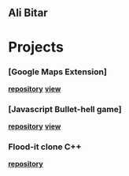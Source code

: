 ## Ali Bitar

# Projects

### [Google Maps Extension]
**[repository](https://github.com/azwift/googleMapsExtension)**
**[view](http://ec2-35-161-126-150.us-west-2.compute.amazonaws.com/)**

### [Javascript Bullet-hell game]
**[repository](https://github.com/azwift/BonusLevel)**
**[view](https://www.kongregate.com/games/CrazyDiamondu/bonus-level)**

### Flood-it clone C++
**[repository](https://git.uwaterloo.ca/azouheir/projects-Ali)**


